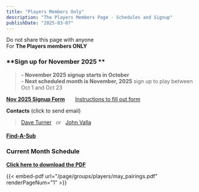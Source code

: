 ```yaml
---
title: "Players Members Only"
description: "The Players Members Page - Schedules and Signup"
publishDate: "2025-03-07"
---
```


 Do not share this page with anyone\
For **The Players members ONLY**
### **Sign up for November 2025 **
>**- November 2025 signup starts in October**\
>**- Next scheduled month is November, 2025**
>sign up to play between Oct 1 and Oct 23

**[Nov 2025 Signup Form](/page/groups/players/signup)**  &nbsp;&nbsp;&nbsp;&nbsp;&nbsp;         [Instructions to fill out form](/page/groups/signupprocess)

**Contacts** (click to send email)
>[Dave Turner](mailto:turnerdb1@gmail.com)&nbsp;&nbsp; or &nbsp;&nbsp;[John Valla](mailto:johnrvalla@gmail.com)

#### [Find-A-Sub](mailto:zachsplace_1@msn.com,marc.appleman@gmail.com,rob.audette@yahoo.com,ebaroody@gardall.com,rbeerman@profitmasterdisplays.com,m.bowman@yahoo.com,deebroeman@yahoo.com,cgbrown60@gmail.com,fbutler239@gmail.com,rpchris@gmail.com,mdclayman62@gmail.com,sclements53@hotmail.com,bing11.crosby@gmail.com,Ddescalzi@seabridge.com,dpdoenges@gmail.com,Dubsfore@gmail.com,Brduck1@gmail.com,John@duken.com,fredduy@yahoo.com,jon.fausett@gmail.com,Rfelson@tpgrealty.com,douglasmferguson@gmail.com,ocwoodygill@AOL.com,deglassberg@gmail.com,michael@hpsi.biz,petercgriffith18@gmail.com,parkmodelpro@hotmail.com,Jack@Jthungerford.com,bobjankowitz@gmail.com,Kdjett10@yahoo.com,dickeogh@gmail.com,Drjkibby@gmail.com,jkinney65@gmail.com,meklein25@gmail.com,Hans.Kuss@gmail.com,jlande@genoapartner.com,Johnlane999@gmail.com,Jimlemay6@gmail.com,alan.levi@ATT.net,william.macmillan@td.com,Rsmartin627@gmail.com,Joematlack@msn.com,kmcder03@gmail.com,richmclaughlin@rogers.com,bmiles946@gmail.com,lpellicano82@gmail.com,jphillips109@New.RR.com,jpotenza@rocketmail.com,pulvera@me.com,4JohnRaffo@gmail.com,garyredelman@gmail.com,shirkmark@gmail.com,kensidman@gmail.com,m_Sullivan@att.net,rtabarrini@gmail.com,Doug2272@gmail.com,ptorrisi@me.com,john.trentos@gmail.com,turnerdb1@gmail.com,johnrvalla@gmail.com,Jackvanval@gmail.com,jw62254@aol.com)

### **Current Month Schedule**

**<a href="/page/pdfs/players/may_pairings.pdf" download>Click here to download the PDF</a>**

{{< embed-pdf url="/page/groups/players/may_pairings.pdf" renderPageNum="1" >}}

